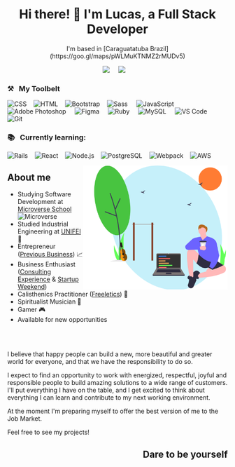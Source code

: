 
<h1 align='center'> Hi there! 👋 I'm Lucas, a Full Stack Developer</h1>

<p align='center'>
  I'm based in [Caraguatatuba Brazil](https://goo.gl/maps/pWLMuKTNMZ2rMUDv5)
</p>
<p align='center'>
  <a href="https://twitter.com/delbel_lucas"><img src="https://img.shields.io/badge/twitter-%231DA1F2.svg?&style=for-the-badge&logo=twitter&logoColor=white" /></a>&nbsp;&nbsp;&nbsp;&nbsp;
  <a href="https://www.linkedin.com/in/lucasdelbel/"><img src="https://img.shields.io/badge/linkedin-%230077B5.svg?&style=for-the-badge&logo=linkedin&logoColor=white" /></a>&nbsp;&nbsp;&nbsp;&nbsp;
</p>

### ⚒&nbsp;&nbsp;&nbsp;My Toolbelt
<img alt="CSS" title="CSS" src="https://user-images.githubusercontent.com/1680157/87443759-4a5f9600-c5cc-11ea-8ae0-715433c1f781.png" height="24">&nbsp;&nbsp;&nbsp;&nbsp;<img alt="HTML" title="HTML" src="https://user-images.githubusercontent.com/1680157/87443762-4af82c80-c5cc-11ea-85cf-57be0e83c169.png" height="24">&nbsp;&nbsp;&nbsp;&nbsp;<img alt=" Bootstrap" title="Bootstrap" src="https://user-images.githubusercontent.com/59986562/88584028-709f2000-d027-11ea-9bf8-e9fd48a16ef2.png" height="24">&nbsp;&nbsp;&nbsp;&nbsp;<img alt="Sass" title="Sass" src="https://user-images.githubusercontent.com/59986562/88584099-8a406780-d027-11ea-8f4c-12aa78820757.png" height="24">&nbsp;&nbsp;&nbsp;&nbsp;
<img alt="JavaScript" title="JavaScript" src="https://user-images.githubusercontent.com/1680157/87443764-4af82c80-c5cc-11ea-82c2-c368ee12cf6d.png" height="24">&nbsp;&nbsp;&nbsp;&nbsp;
<img alt="Adobe Photoshop" title="Adobe Photoshop" src="https://user-images.githubusercontent.com/59986562/88583329-7f390780-d026-11ea-864b-f98e60e89954.png" height="24">&nbsp;&nbsp;&nbsp;&nbsp;
<img alt="Figma" title="Figma" src="https://user-images.githubusercontent.com/59986562/88583373-89f39c80-d026-11ea-9bdd-a8e606382159.png" height="24">&nbsp;&nbsp;&nbsp;&nbsp;
<img alt="Ruby" title="Ruby" src="https://user-images.githubusercontent.com/59986562/88562239-cfa06d00-d006-11ea-95d6-be128984ae49.png" height="24">&nbsp;&nbsp;&nbsp;&nbsp;
<img alt="MySQL" title="MySQL" src="https://user-images.githubusercontent.com/59986562/88585130-1010e280-d029-11ea-8a33-cb173b89dd9d.png" height="24">&nbsp;&nbsp;&nbsp;&nbsp;
<img alt="VS Code" title="VS Code" src="https://user-images.githubusercontent.com/1680157/87443751-492e6900-c5cc-11ea-9854-f82d4d921133.png" height="24">&nbsp;&nbsp;&nbsp;&nbsp;<img alt="Git" title="Git" src="https://user-images.githubusercontent.com/1680157/87443755-49c6ff80-c5cc-11ea-954a-579f7c72873a.png" height="24">&nbsp;&nbsp;&nbsp;&nbsp;


### 📚&nbsp;&nbsp;&nbsp;Currently learning:
<img alt="Rails" title="Rails" src="https://user-images.githubusercontent.com/59986562/88586259-8b26c880-d02a-11ea-93e7-57e6fad8235b.png" height="24">&nbsp;&nbsp;&nbsp;&nbsp;<img alt="React" title="React" src="https://user-images.githubusercontent.com/59986562/88585675-c1177d00-d029-11ea-9aae-812458cdd582.png" height="24">&nbsp;&nbsp;&nbsp;&nbsp;<img alt="Node.js" title="Node.js" src="https://user-images.githubusercontent.com/1680157/87443758-4a5f9600-c5cc-11ea-8f63-92e126a1145b.png" height="24">&nbsp;&nbsp;&nbsp;&nbsp;<img alt="PostgreSQL" title="PostgreSQL" src="https://user-images.githubusercontent.com/59986562/88583306-79432680-d026-11ea-867d-faa77a483554.png" height="24">&nbsp;&nbsp;&nbsp;&nbsp;<img alt="Webpack" title="Webpack" src="https://user-images.githubusercontent.com/59986562/88586053-469b2d00-d02a-11ea-9e48-4ca613ced85f.png" height="28">&nbsp;&nbsp;&nbsp;&nbsp;<img alt="AWS" title="AWS" src="https://user-images.githubusercontent.com/59986562/88596572-bb2a9780-d03b-11ea-9f1e-153881caca89.png" height="24">&nbsp;&nbsp;&nbsp;&nbsp; 

<img width=330px align=right  src=https://github.com/ldelbel/ldelbel/blob/master/assets/image.svg>
<div>
  
## About me

- Studying Software Development at [Microverse School](https://www.microverse.org/) <img alt="Microverse" title="Microverse" src="https://user-images.githubusercontent.com/59986562/88595658-ced4fe80-d039-11ea-97fd-f6351b7e8d00.png" height="28">&nbsp;&nbsp;&nbsp;&nbsp; 
- Studied Industrial Engineering at [UNIFEI](https://unifei.edu.br/) 📖
- Entrepreneur ([Previous Business](https://www.instagram.com/fitwaydoces/)) 📈
- Business Enthusiast ([Consulting Experience](https://www.facebook.com/itajubaconsultingclub/) & [Startup Weekend](http://communities.techstars.com/brazil/lorena/startup-weekend/10011))
- Calisthenics Practitioner ([Freeletics](https://www.freeletics.com/en/)) 💪
- Spiritualist Musician 🎸
- Gamer 🎮
- Available for new opportunities 

</div>

<br>
<br>


I believe that happy people can build a new, more beautiful and greater world for everyone, and that we have the responsibility to do so.

I expect to find an opportunity to work with energized, respectful, joyful and responsible people to build amazing solutions to a wide range of customers. I'll put everything I have on the table, and I get excited to think about everything I can learn and contribute to my next working environment.

At the moment I'm preparing myself to offer the best version of me to the Job Market.

Feel free to see my projects!

<h2 align=right>Dare to be yourself</h2>



